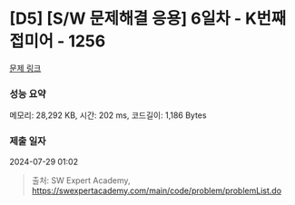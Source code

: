# [D5] [S/W 문제해결 응용] 6일차 - K번째 접미어 - 1256 

[문제 링크](https://swexpertacademy.com/main/code/problem/problemDetail.do?contestProbId=AV18GHd6IskCFAZN) 

### 성능 요약

메모리: 28,292 KB, 시간: 202 ms, 코드길이: 1,186 Bytes

### 제출 일자

2024-07-29 01:02



> 출처: SW Expert Academy, https://swexpertacademy.com/main/code/problem/problemList.do
